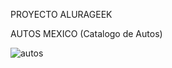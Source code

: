 PROYECTO ALURAGEEK 

AUTOS MEXICO (Catalogo de Autos)

![autos](https://github.com/Albert00012/AutosMexico-AluraGeek/assets/132966091/b8b587f3-8eaa-4ac3-8419-6d5759fb1c28)
